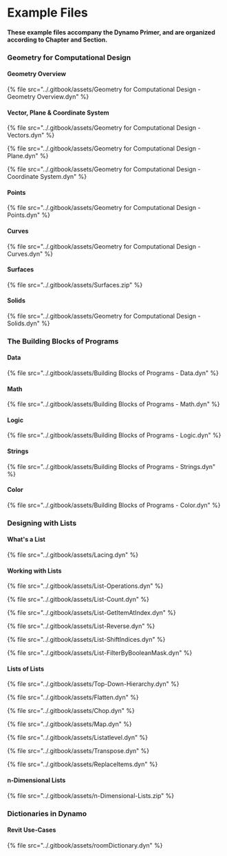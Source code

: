 # Example Files

#### These example files accompany the Dynamo Primer, and are organized according to Chapter and Section.

### Geometry for Computational Design

#### Geometry Overview&#x20;

{% file src="../.gitbook/assets/Geometry for Computational Design - Geometry Overview.dyn" %}

#### Vector, Plane & Coordinate System

{% file src="../.gitbook/assets/Geometry for Computational Design - Vectors.dyn" %}

{% file src="../.gitbook/assets/Geometry for Computational Design - Plane.dyn" %}

{% file src="../.gitbook/assets/Geometry for Computational Design - Coordinate System.dyn" %}

#### Points

{% file src="../.gitbook/assets/Geometry for Computational Design - Points.dyn" %}

#### Curves

{% file src="../.gitbook/assets/Geometry for Computational Design - Curves.dyn" %}

#### Surfaces

{% file src="../.gitbook/assets/Surfaces.zip" %}

#### Solids

{% file src="../.gitbook/assets/Geometry for Computational Design - Solids.dyn" %}

### The Building Blocks of Programs

#### Data

{% file src="../.gitbook/assets/Building Blocks of Programs - Data.dyn" %}

#### Math

{% file src="../.gitbook/assets/Building Blocks of Programs - Math.dyn" %}

#### Logic

{% file src="../.gitbook/assets/Building Blocks of Programs - Logic.dyn" %}

#### Strings

{% file src="../.gitbook/assets/Building Blocks of Programs - Strings.dyn" %}

#### Color

{% file src="../.gitbook/assets/Building Blocks of Programs - Color.dyn" %}

### Designing with Lists

#### What's a List

{% file src="../.gitbook/assets/Lacing.dyn" %}

#### Working with Lists

{% file src="../.gitbook/assets/List-Operations.dyn" %}

{% file src="../.gitbook/assets/List-Count.dyn" %}

{% file src="../.gitbook/assets/List-GetItemAtIndex.dyn" %}

{% file src="../.gitbook/assets/List-Reverse.dyn" %}

{% file src="../.gitbook/assets/List-ShiftIndices.dyn" %}

{% file src="../.gitbook/assets/List-FilterByBooleanMask.dyn" %}

#### Lists of Lists

{% file src="../.gitbook/assets/Top-Down-Hierarchy.dyn" %}

{% file src="../.gitbook/assets/Flatten.dyn" %}

{% file src="../.gitbook/assets/Chop.dyn" %}

{% file src="../.gitbook/assets/Map.dyn" %}

{% file src="../.gitbook/assets/Listatlevel.dyn" %}

{% file src="../.gitbook/assets/Transpose.dyn" %}

{% file src="../.gitbook/assets/ReplaceItems.dyn" %}

#### n-Dimensional Lists

{% file src="../.gitbook/assets/n-Dimensional-Lists.zip" %}

### Dictionaries in Dynamo

#### Revit Use-Cases

{% file src="../.gitbook/assets/roomDictionary.dyn" %}

